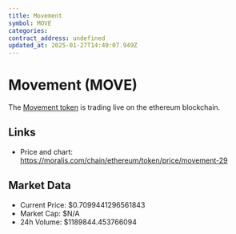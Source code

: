 ```yaml
---
title: Movement
symbol: MOVE
categories: 
contract_address: undefined
updated_at: 2025-01-27T14:49:07.949Z
---
```


# Movement (MOVE)
The [Movement token](https://moralis.com/chain/ethereum/token/price/movement-29) is trading live on the ethereum blockchain.

## Links
- Price and chart: https://moralis.com/chain/ethereum/token/price/movement-29

## Market Data
- Current Price: $0.7099441296561843
- Market Cap: $N/A
- 24h Volume: $1189844.453766094
